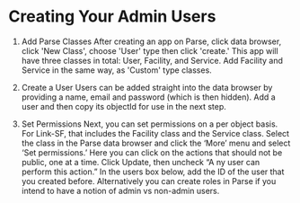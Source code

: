 # Creating Your Admin Users

1. Add Parse Classes
 After creating an app on Parse, click data browser, click 'New Class', choose 'User' type then click 'create.' This app will have three classes in total: User, Facility, and Service. Add Facility and Service in the same way, as 'Custom' type classes.

2. Create a User
 Users can be added straight into the data browser by providing a name, email and password (which is then hidden). Add a user and then copy its objectId for use in the next step.

3. Set Permissions
 Next, you can set permissions on a per object basis. For Link-SF, that includes the Facility class and the Service class. Select the class in the Parse data browser and click the ‘More’ menu and select ‘Set permissions.’
 Here you can click on the actions that should not be public, one at a time. Click Update, then uncheck “A ny user can perform this action.” In the users box below, add the ID of the user that you created before. Alternatively you can create roles in Parse if you intend to have a notion of admin vs non-admin users.